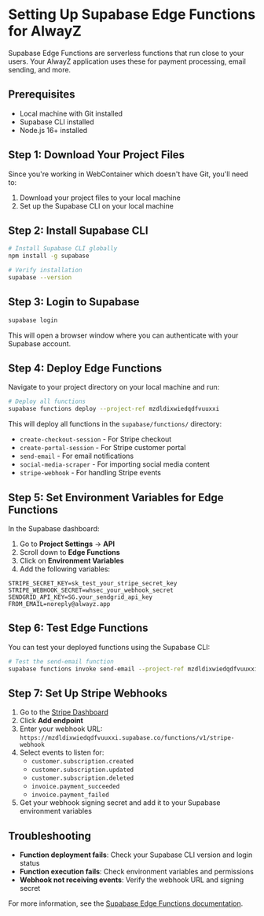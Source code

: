 # Setting Up Supabase Edge Functions for AlwayZ

Supabase Edge Functions are serverless functions that run close to your users. Your AlwayZ application uses these for payment processing, email sending, and more.

## Prerequisites

- Local machine with Git installed
- Supabase CLI installed
- Node.js 16+ installed

## Step 1: Download Your Project Files

Since you're working in WebContainer which doesn't have Git, you'll need to:

1. Download your project files to your local machine
2. Set up the Supabase CLI on your local machine

## Step 2: Install Supabase CLI

```bash
# Install Supabase CLI globally
npm install -g supabase

# Verify installation
supabase --version
```

## Step 3: Login to Supabase

```bash
supabase login
```

This will open a browser window where you can authenticate with your Supabase account.

## Step 4: Deploy Edge Functions

Navigate to your project directory on your local machine and run:

```bash
# Deploy all functions
supabase functions deploy --project-ref mzdldixwiedqdfvuuxxi
```

This will deploy all functions in the `supabase/functions/` directory:
- `create-checkout-session` - For Stripe checkout
- `create-portal-session` - For Stripe customer portal
- `send-email` - For email notifications
- `social-media-scraper` - For importing social media content
- `stripe-webhook` - For handling Stripe events

## Step 5: Set Environment Variables for Edge Functions

In the Supabase dashboard:

1. Go to **Project Settings** → **API**
2. Scroll down to **Edge Functions**
3. Click on **Environment Variables**
4. Add the following variables:

```
STRIPE_SECRET_KEY=sk_test_your_stripe_secret_key
STRIPE_WEBHOOK_SECRET=whsec_your_webhook_secret
SENDGRID_API_KEY=SG.your_sendgrid_api_key
FROM_EMAIL=noreply@alwayz.app
```

## Step 6: Test Edge Functions

You can test your deployed functions using the Supabase CLI:

```bash
# Test the send-email function
supabase functions invoke send-email --project-ref mzdldixwiedqdfvuuxxi --body '{"to":"test@example.com","subject":"Test Email","html":"<p>This is a test</p>"}'
```

## Step 7: Set Up Stripe Webhooks

1. Go to the [Stripe Dashboard](https://dashboard.stripe.com/webhooks)
2. Click **Add endpoint**
3. Enter your webhook URL: `https://mzdldixwiedqdfvuuxxi.supabase.co/functions/v1/stripe-webhook`
4. Select events to listen for:
   - `customer.subscription.created`
   - `customer.subscription.updated`
   - `customer.subscription.deleted`
   - `invoice.payment_succeeded`
   - `invoice.payment_failed`
5. Get your webhook signing secret and add it to your Supabase environment variables

## Troubleshooting

- **Function deployment fails**: Check your Supabase CLI version and login status
- **Function execution fails**: Check environment variables and permissions
- **Webhook not receiving events**: Verify the webhook URL and signing secret

For more information, see the [Supabase Edge Functions documentation](https://supabase.com/docs/guides/functions).